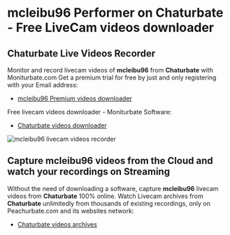 # mcleibu96 Performer on Chaturbate - Free LiveCam videos downloader

## Chaturbate Live Videos Recorder

Monitor and record livecam videos of **mcleibu96** from **Chaturbate** with Moniturbate.com
Get a premium trial for free by just and only registering with your Email address:
* [mcleibu96 Premium videos downloader](https://moniturbate.com/request-demo-licence-key.html)

Free livecam videos downloader - Moniturbate Software:
* [Chaturbate videos downloader](https://moniturbate.com/moniturbate-download-software.html)

![mcleibu96 livecam videos recorder](https://peachurnet.com/templates/moniturbate-software.png)


## Capture mcleibu96 videos from the Cloud and watch your recordings on Streaming

Without the need of downloading a software, capture **mcleibu96** livecam videos from **Chaturbate** 100% online.
Watch Livecam archives from **Chaturbate** unlimitedly from thousands of existing recordings, only on Peachurbate.com and its websites network:
* [Chaturbate videos archives](https://peachurnet.com/)